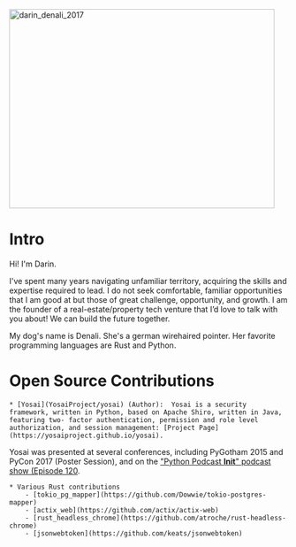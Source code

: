 <img src="/Dowwie/Dowwie/blob/master/darin_denali_2017.jpg" alt="darin_denali_2017" title="Darin and Denali" width="480" height="360" />

# Intro 

Hi! I'm Darin.

I've spent many years navigating unfamiliar territory, acquiring the skills and expertise required to lead.  I do not seek comfortable, familiar opportunities that I am good at but those of great challenge, opportunity, and growth.  I am the founder of a real-estate/property tech venture that I’d love to talk with you about!  We can build the future together.

My dog's name is Denali.  She's a german wirehaired pointer.  Her favorite programming languages are Rust and Python.


# Open Source Contributions 

    * [Yosai](YosaiProject/yosai) (Author):  Yosai is a security framework, written in Python, based on Apache Shiro, written in Java, featuring two- factor authentication, permission and role level authorization, and session management: [Project Page](https://yosaiproject.github.io/yosai).

Yosai was presented at several conferences, including PyGotham 2015 and PyCon 2017 (Poster Session), and on the ["Python Podcast __Init__" podcast show (Episode 120](https://bit.ly/2ZefKUA).


    * Various Rust contributions
		- [tokio_pg_mapper](https://github.com/Dowwie/tokio-postgres-mapper)
		- [actix_web](https://github.com/actix/actix-web)
		- [rust_headless_chrome](https://github.com/atroche/rust-headless-chrome)
		- [jsonwebtoken](https://github.com/keats/jsonwebtoken)
